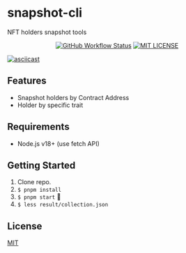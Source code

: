 # snapshot-cli

NFT holders snapshot tools

<p align="center">
  <a href="https://github.com/scaffdog/scaffdog/actions?workflow=CI"><img src="https://img.shields.io/github/actions/workflow/status/microverse-dev/snapshot-cli/ci.yaml?label=test&logo=github&style=flat-square" alt="GitHub Workflow Status" /></a>
  <a href="./LICENSE"><img src="https://img.shields.io/github/license/scaffdog/scaffdog?label=license&style=flat-square" alt="MIT LICENSE" /></a>
</p>

[![asciicast](https://asciinema.org/a/t2YoPswCimu1Gl0QUh7aAAcqm.svg)](https://asciinema.org/a/t2YoPswCimu1Gl0QUh7aAAcqm)

## Features

- Snapshot holders by Contract Address
- Holder by specific trait

## Requirements

- Node.js v18+ (use fetch API)

## Getting Started

1. Clone repo.
2. `$ pnpm install`
3. `$ pnpm start` 🎉
4. `$ less result/collection.json`

## License

[MIT](LICENSE)
